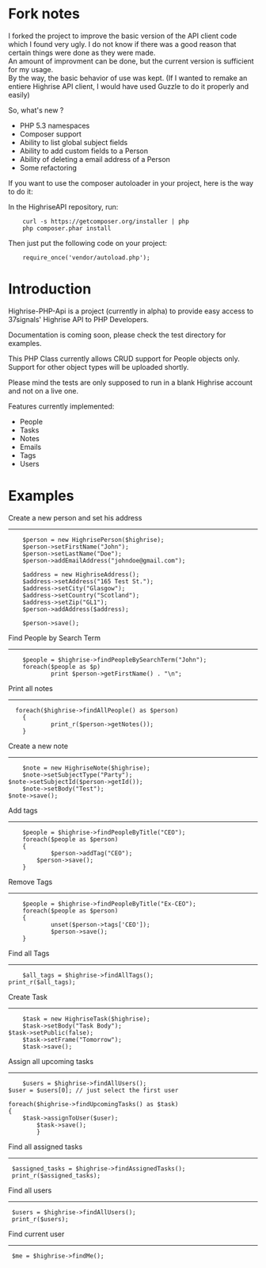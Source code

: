 Fork notes
==========
I forked the project to improve the basic version of the API client code which I found very ugly. I do not know if there was a good reason that certain things were done as they were made.     
An amount of improvment can be done, but the current version is sufficient for my usage.    
By the way, the basic behavior of use was kept. (If I wanted to remake an entiere Highrise API client, I would have used Guzzle to do it properly and easily)

So, what's new ?

* PHP 5.3 namespaces
* Composer support
* Ability to list global subject fields
* Ability to add custom fields to a Person
* Ability of deleting a email address of a Person
* Some refactoring


If you want to use the composer autoloader in your project, here is the way to do it:    

In the HighriseAPI repository, run:

        curl -s https://getcomposer.org/installer | php
        php composer.phar install

Then just put the following code on your project:

        require_once('vendor/autoload.php');

Introduction
============

Highrise-PHP-Api is a project (currently in alpha) to provide easy access to 37signals' Highrise API to PHP Developers.

Documentation is coming soon, please check the test directory for examples.

This PHP Class currently allows CRUD support for People objects only. Support for other object types will be uploaded shortly.

Please mind the tests are only supposed to run in a blank Highrise account and not on a live one.

Features currently implemented:

* People
* Tasks
* Notes
* Emails
* Tags
* Users

Examples
========

Create a new person and set his address
------ - --- ------ --- --- --- -------

        $person = new HighrisePerson($highrise);
        $person->setFirstName("John");
        $person->setLastName("Doe");
        $person->addEmailAddress("johndoe@gmail.com");

        $address = new HighriseAddress();
        $address->setAddress("165 Test St.");
        $address->setCity("Glasgow");
        $address->setCountry("Scotland");
        $address->setZip("GL1");
        $person->addAddress($address);

        $person->save();

Find People by Search Term
---- ------ -- ------ ----

        $people = $highrise->findPeopleBySearchTerm("John");
        foreach($people as $p)
                print $person->getFirstName() . "\n";
Print all notes
----- --- -----

      foreach($highrise->findAllPeople() as $person)
        {
                print_r($person->getNotes());
        }

Create a new note
------ - --- ----

        $note = new HighriseNote($highrise);
        $note->setSubjectType("Party");
	$note->setSubjectId($person->getId());
        $note->setBody("Test");
	$note->save();


Add tags
--- ----

        $people = $highrise->findPeopleByTitle("CEO");
        foreach($people as $person)
        {
                $person->addTag("CEO");
			$person->save();
        }
Remove Tags
------ ----

        $people = $highrise->findPeopleByTitle("Ex-CEO");
        foreach($people as $person)
        {
                unset($person->tags['CEO']);
                $person->save();
        }

Find all Tags
---- --- ----

        $all_tags = $highrise->findAllTags();
	print_r($all_tags);

Create Task
------ ----

        $task = new HighriseTask($highrise);
        $task->setBody("Task Body");
	$task->setPublic(false);
        $task->setFrame("Tomorrow");
        $task->save();
Assign all upcoming tasks
------ --- -------- -----

        $users = $highrise->findAllUsers();
	$user = $users[0]; // just select the first user

	foreach($highrise->findUpcomingTasks() as $task)
	{
		$task->assignToUser($user);
			$task->save();
			}

Find all assigned tasks
---- --- -------- -----

     $assigned_tasks = $highrise->findAssignedTasks();
     print_r($assigned_tasks);

Find all users
---- --- -----

     $users = $highrise->findAllUsers();
     print_r($users);
Find current user
---- ------- ----

     $me = $highrise->findMe();
